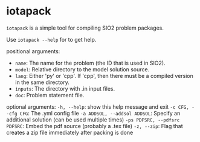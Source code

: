 # iotapack

`iotapack` is a simple tool for compiling SIO2 problem packages.

Use `iotapack --help` for to get help.

positional arguments:
- `name`: The name for the problem (the ID that is used in SIO2).
- `model`: Relative directory to the model solution source.
- `lang`: Either 'py' or 'cpp'. If 'cpp', then there must be a compiled version in the same directory.
- `inputs`: The directory with .in input files.
- `doc`: Problem statement file.

optional arguments:
  `-h, --help`: show this help message and exit
  `-c CFG, --cfg CFG`: The .yml config file
  `-a ADDSOL, --addsol ADDSOL`: Specify an additional solution (can be used multiple times)
  `-ps PDFSRC, --pdfsrc PDFSRC`: Embed the pdf source (probably a .tex file)
  `-z, --zip`: Flag that creates a zip file immediately after packing is done
